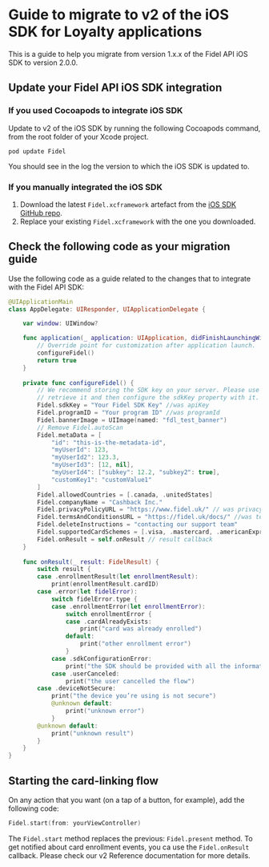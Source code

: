 # Guide to migrate to v2 of the iOS SDK for Loyalty applications

This is a guide to help you migrate from version 1.x.x of the Fidel API iOS SDK to version 2.0.0.

## Update your Fidel API iOS SDK integration

### If you used Cocoapods to integrate iOS SDK

Update to v2 of the iOS SDK by running the following Cocoapods command, from the root folder of your Xcode project.

```
pod update Fidel
```

You should see in the log the version to which the iOS SDK is updated to.

### If you manually integrated the iOS SDK

1. Download the latest `Fidel.xcframework` artefact from the [iOS SDK GitHub repo](https://github.com/FidelLimited/fidel-ios).
2. Replace your existing `Fidel.xcframework` with the one you downloaded.

## Check the following code as your migration guide

Use the following code as a guide related to the changes that to integrate with the Fidel API SDK:

```swift
@UIApplicationMain
class AppDelegate: UIResponder, UIApplicationDelegate {

    var window: UIWindow?

    func application(_ application: UIApplication, didFinishLaunchingWithOptions launchOptions: [UIApplication.LaunchOptionsKey: Any]?) -> Bool {
        // Override point for customization after application launch.
        configureFidel()
        return true
    }
    
    private func configureFidel() {
        // We recommend storing the SDK key on your server. Please use one of your endpoints to 
        // retrieve it and then configure the sdkKey property with it.
        Fidel.sdkKey = "Your Fidel SDK Key" //was apiKey
        Fidel.programID = "Your program ID" //was programId
        Fidel.bannerImage = UIImage(named: "fdl_test_banner")
        // Remove Fidel.autoScan
        Fidel.metaData = [
            "id": "this-is-the-metadata-id",
            "myUserId": 123,
            "myUserId2": 123.3,
            "myUserId3": [12, nil],
            "myUserId4": ["subkey": 12.2, "subkey2": true],
            "customKey1": "customValue1"
        ]
        Fidel.allowedCountries = [.canada, .unitedStates]
        Fidel.companyName = "Cashback Inc."
        Fidel.privacyPolicyURL = "https://www.fidel.uk/" // was privacyURL
        Fidel.termsAndConditionsURL = "https://fidel.uk/docs/" //was termsConditionsURL
        Fidel.deleteInstructions = "contacting our support team"
        Fidel.supportedCardSchemes = [.visa, .mastercard, .americanExpress]
        Fidel.onResult = self.onResult // result callback
    }
    
    func onResult(_ result: FidelResult) {
        switch result {
        case .enrollmentResult(let enrollmentResult):
            print(enrollmentResult.cardID)
        case .error(let fidelError):
            switch fidelError.type {
            case .enrollmentError(let enrollmentError):
                switch enrollmentError {
                case .cardAlreadyExists:
                    print("card was already enrolled")
                default:
                    print("other enrollment error")
                }
            case .sdkConfigurationError:
                print("the SDK should be provided with all the information")
            case .userCanceled:
                print("the user cancelled the flow")
        case .deviceNotSecure:
            print("the device you’re using is not secure")
            @unknown default:
                print("unknown error")
            }
        @unknown default:
            print("unknown result")
        }
    }
}
```

## Starting the card-linking flow

On any action that you want (on a tap of a button, for example), add the following code: 

```swift
Fidel.start(from: yourViewController)
```

The `Fidel.start` method replaces the previous: `Fidel.present` method. To get notified about card enrollment events, you ca use the `Fidel.onResult` callback. Please check our v2 Reference documentation for more details.